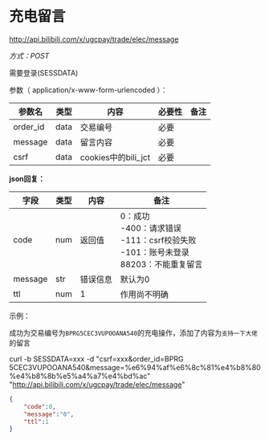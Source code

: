 # 充电留言

http://api.bilibili.com/x/ugcpay/trade/elec/message

*方式：POST*

需要登录(SESSDATA)

参数（ application/x-www-form-urlencoded ）：

| 参数名   | 类型 | 内容                | 必要性 | 备注 |
| -------- | ---- | ------------------- | ------ | ---- |
| order_id | data | 交易编号            | 必要   |      |
| message  | data | 留言内容            | 必要   |      |
| csrf     | data | cookies中的bili_jct | 必要   |      |

**json回复：**

| 字段    | 类型 | 内容     | 备注                                                         |
| ------- | ---- | -------- | ------------------------------------------------------------ |
| code    | num  | 返回值   | 0：成功 <br />-400：请求错误<br />-111：csrf校验失败<br />-101：账号未登录<br />88203：不能重复留言 |
| message | str  | 错误信息 | 默认为0                                                      |
| ttl     | num  | 1        | 作用尚不明确                                                 |

示例：

成功为交易编号为`BPRG5CEC3VUPOOANA540`的充电操作，添加了内容为`支持一下大佬`的留言

curl -b SESSDATA=xxx -d "csrf=xxx&order_id=BPRG
5CEC3VUPOOANA540&message=%e6%94%af%e6%8c%81%e4%b8%80%e4%b8%8b%e5%a4%a7%e4%bd%ac" "http://api.bilibili.com/x/ugcpay/trade/elec/message"

```json
{
    "code":0,
    "message":"0",
    "ttl":1
}
```

